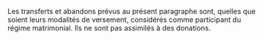   
 Les transferts et abandons prévus au présent paragraphe sont, quelles que soient leurs modalités de versement, considérés comme participant du régime matrimonial. Ils ne sont pas assimilés à des donations.  

  
